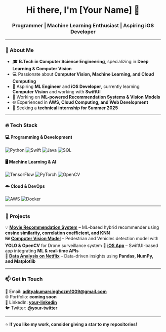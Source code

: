 <h1 align="center">Hi there, I'm [Your Name] 👋</h1>
<h3 align="center">Programmer | Machine Learning Enthusiast | Aspiring iOS Developer</h3>

---

### 🚀 **About Me**
- 🎓 **B.Tech in Computer Science Engineering**, specializing in **Deep Learning & Computer Vision**  
- 💻 Passionate about **Computer Vision, Machine Learning, and Cloud Computing**  
- 📱 Aspiring **ML Engineer** and **iOS Developer**, currently learning **Computer Vision** and working with **SwiftUI**  
- 🔬 Working on **ML-powered Recommendation Systems & Vision Models**  
- 🌐 Experienced in **AWS, Cloud Computing, and Web Development**  
- 🎯 Seeking a **technical internship for Summer 2025**  

---

### 🔥 **Tech Stack**
#### **💻 Programming & Development**
![Python](https://img.shields.io/badge/-Python-3776AB?style=flat&logo=python&logoColor=white)
![Swift](https://img.shields.io/badge/-Swift-FA7343?style=flat&logo=swift&logoColor=white)
![Java](https://img.shields.io/badge/-Java-007396?style=flat&logo=java&logoColor=white)
![SQL](https://img.shields.io/badge/-SQL-4479A1?style=flat&logo=mysql&logoColor=white)

#### **🖥️ Machine Learning & AI**
![TensorFlow](https://img.shields.io/badge/-TensorFlow-FF6F00?style=flat&logo=tensorflow&logoColor=white)
![PyTorch](https://img.shields.io/badge/-PyTorch-EE4C2C?style=flat&logo=pytorch&logoColor=white)
![OpenCV](https://img.shields.io/badge/-OpenCV-5C3EE8?style=flat&logo=opencv&logoColor=white)

#### **☁️ Cloud & DevOps**
![AWS](https://img.shields.io/badge/-AWS-232F3E?style=flat&logo=amazon-aws&logoColor=white)
![Docker](https://img.shields.io/badge/-Docker-2496ED?style=flat&logo=docker&logoColor=white)

---

### 📌 **Projects**
💡 **[Movie Recommendation System](https://github.com/your-username/movie-recommendation)** – ML-based hybrid recommender using **cosine similarity, correlation coefficient, and KNN**  
🖼️ **[Computer Vision Model](https://github.com/your-username/vision-project)** – Pedestrian and Vehicles detection model with **YOLO & OpenCV** for Drone surveillance system
📱 **[iOS App](https://github.com/your-username/ios-app)** – SwiftUI-based app integrating **ML & real-time APIs**  
🔢 **[Data Analysis on Netflix](https://github.com/your-username/netflix-analysis)** – Data-driven insights using **Pandas, NumPy, and Matplotlib**  

---

### 📫 **Get in Touch**
📧 Email: **adityakumarsinghczm1009@gmail.com**  
🌐 Portfolio: **coming soon**  
💼 LinkedIn: **[your-linkedin](https://linkedin.com/in/your-linkedin)**  
🐦 Twitter: **[@your-twitter](https://twitter.com/your-twitter)**  

---

⭐ **If you like my work, consider giving a star to my repositories!**  

